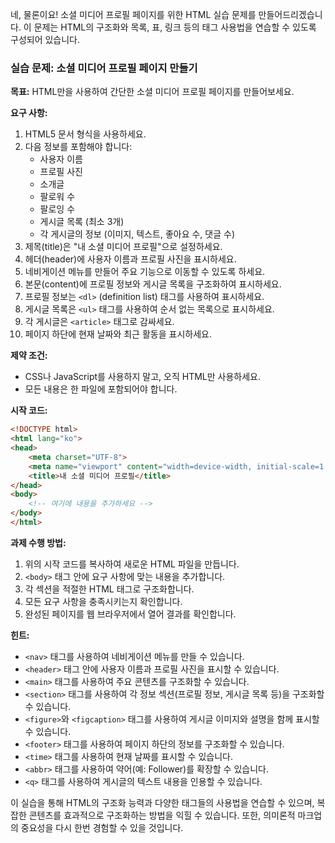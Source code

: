 네, 물론이요! 소셜 미디어 프로필 페이지를 위한 HTML 실습 문제를 만들어드리겠습니다. 이 문제는 HTML의 구조화와 목록, 표, 링크 등의 태그 사용법을 연습할 수 있도록 구성되어 있습니다.

### 실습 문제: 소셜 미디어 프로필 페이지 만들기

**목표:**
HTML만을 사용하여 간단한 소셜 미디어 프로필 페이지를 만들어보세요.

**요구 사항:**

1. HTML5 문서 형식을 사용하세요.
2. 다음 정보를 포함해야 합니다:
   - 사용자 이름
   - 프로필 사진
   - 소개글
   - 팔로워 수
   - 팔로잉 수
   - 게시글 목록 (최소 3개)
   - 각 게시글의 정보 (이미지, 텍스트, 좋아요 수, 댓글 수)
3. 제목(title)은 "내 소셜 미디어 프로필"으로 설정하세요.
4. 헤더(header)에 사용자 이름과 프로필 사진을 표시하세요.
5. 네비게이션 메뉴를 만들어 주요 기능으로 이동할 수 있도록 하세요.
6. 본문(content)에 프로필 정보와 게시글 목록을 구조화하여 표시하세요.
7. 프로필 정보는 `<dl>` (definition list) 태그를 사용하여 표시하세요.
8. 게시글 목록은 `<ul>` 태그를 사용하여 순서 없는 목록으로 표시하세요.
9. 각 게시글은 `<article>` 태그로 감싸세요.
10. 페이지 하단에 현재 날짜와 최근 활동을 표시하세요.

**제약 조건:**
- CSS나 JavaScript를 사용하지 말고, 오직 HTML만 사용하세요.
- 모든 내용은 한 파일에 포함되어야 합니다.

**시작 코드:**
```html
<!DOCTYPE html>
<html lang="ko">
<head>
    <meta charset="UTF-8">
    <meta name="viewport" content="width=device-width, initial-scale=1.0">
    <title>내 소셜 미디어 프로필</title>
</head>
<body>
    <!-- 여기에 내용을 추가하세요 -->
</body>
</html>
```

**과제 수행 방법:**
1. 위의 시작 코드를 복사하여 새로운 HTML 파일을 만듭니다.
2. `<body>` 태그 안에 요구 사항에 맞는 내용을 추가합니다.
3. 각 섹션을 적절한 HTML 태그로 구조화합니다.
4. 모든 요구 사항을 충족시키는지 확인합니다.
5. 완성된 페이지를 웹 브라우저에서 열어 결과를 확인합니다.

**힌트:**
- `<nav>` 태그를 사용하여 네비게이션 메뉴를 만들 수 있습니다.
- `<header>` 태그 안에 사용자 이름과 프로필 사진을 표시할 수 있습니다.
- `<main>` 태그를 사용하여 주요 콘텐츠를 구조화할 수 있습니다.
- `<section>` 태그를 사용하여 각 정보 섹션(프로필 정보, 게시글 목록 등)을 구조화할 수 있습니다.
- `<figure>`와 `<figcaption>` 태그를 사용하여 게시글 이미지와 설명을 함께 표시할 수 있습니다.
- `<footer>` 태그를 사용하여 페이지 하단의 정보를 구조화할 수 있습니다.
- `<time>` 태그를 사용하여 현재 날짜를 표시할 수 있습니다.
- `<abbr>` 태그를 사용하여 약어(예: Follower)를 확장할 수 있습니다.
- `<q>` 태그를 사용하여 게시글의 텍스트 내용을 인용할 수 있습니다.

이 실습을 통해 HTML의 구조화 능력과 다양한 태그들의 사용법을 연습할 수 있으며, 복잡한 콘텐츠를 효과적으로 구조화하는 방법을 익힐 수 있습니다. 또한, 의미론적 마크업의 중요성을 다시 한번 경험할 수 있을 것입니다.